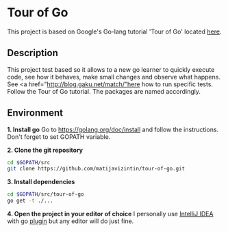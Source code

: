 # Tour of Go

This project is based on Google's Go-lang tutorial 'Tour of Go' located <a href="https://tour.golang.org">here</a>.

## Description

This project test based so it allows to a new go learner to quickly execute code, see how it behaves, make small changes and observe what happens. See <a href="http://blog.gaku.net/match/"here</a> how to run specific tests.
Follow the Tour of Go tutorial. The packages are named accordingly.

## Environment

**1. Install go**
Go to https://golang.org/doc/install and follow the instructions. Don't forget to set GOPATH variable.

**2. Clone the git repository**
```bash
cd $GOPATH/src
git clone https://github.com/matijavizintin/tour-of-go.git
```

**3. Install dependencies**
```bash
cd $GOPATH/src/tour-of-go
go get -t ./...
```

**4. Open the project in your editor of choice**
I personally use <a href="https://www.jetbrains.com/idea/">IntelliJ IDEA<a/> with go <a href="https://github.com/go-lang-plugin-org">plugin</a> but any editor will do just fine.
